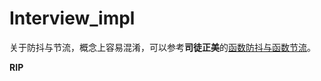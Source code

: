 # Interview_impl

关于防抖与节流，概念上容易混淆，可以参考**司徒正美**的[函数防抖与函数节流](https://zhuanlan.zhihu.com/p/38313717)。

**RIP**
